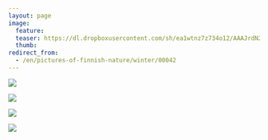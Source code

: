 ```yaml
---
layout: page
image:
  feature:
  teaser: https://dl.dropboxusercontent.com/sh/ea1wtnz7z734o12/AAAJrdN2Ib45NzEULAP4G1bra/luontokuvat/talvi/2/DS42510-245px.jpg
  thumb:
redirect_from:
  - /en/pictures-of-finnish-nature/winter/00042
---
```


[![](https://dl.dropboxusercontent.com/sh/ea1wtnz7z734o12/AACxUjDtKsSElJXfedFguzxKa/luontokuvat/talvi/2/DS42500-800px.jpg)](https://dl.dropboxusercontent.com/sh/ea1wtnz7z734o12/AAAq2jKQo8C0_-ZEFXYnEBi9a/luontokuvat/talvi/2/DS42500.jpg)

[![](https://dl.dropboxusercontent.com/sh/ea1wtnz7z734o12/AACUaUVISv4sICNnM3XJifgja/luontokuvat/talvi/2/DS42530-800px.jpg)](https://dl.dropboxusercontent.com/sh/ea1wtnz7z734o12/AAA2P9jst-2ckw_onQtAEhsXa/luontokuvat/talvi/2/DS42530.jpg)

[![](https://dl.dropboxusercontent.com/sh/ea1wtnz7z734o12/AABo7MLoZUxCIR3V4PoHLjePa/luontokuvat/talvi/2/DS42505-800px.jpg)](https://dl.dropboxusercontent.com/sh/ea1wtnz7z734o12/AACVQSeCPHClCyR9oGupY0yHa/luontokuvat/talvi/2/DS42505.jpg)

[![](https://dl.dropboxusercontent.com/sh/ea1wtnz7z734o12/AADk4H7mf8eUokSqiFspG6oIa/luontokuvat/talvi/2/DS42510-800px.jpg)](https://dl.dropboxusercontent.com/sh/ea1wtnz7z734o12/AAAbkeJL7PHM6KiXxER9Io7Ba/luontokuvat/talvi/2/DS42510.jpg)
